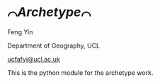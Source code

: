 # ⌒*Archetype*⌒

Feng Yin

Department of Geography, UCL

ucfafyi@ucl.ac.uk


This is the python module for the archetype work.